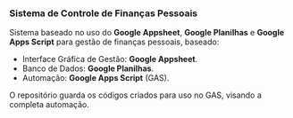 ### Sistema de Controle de Finanças Pessoais
Sistema baseado no uso do **Google Appsheet**, **Google Planilhas** e **Google Apps Script** para gestão de finanças pessoais, baseado:
- Interface Gráfica de Gestão: **Google Appsheet**.
- Banco de Dados: **Google Planilhas**.
- Automação: **Google Apps Script** (GAS).

O repositório guarda os códigos criados para uso no GAS, visando a completa automação.